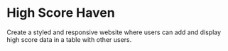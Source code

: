 High Score Haven
================

Create a styled and responsive website where users can add and display high score data in a table with other users.  